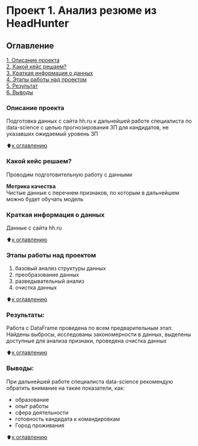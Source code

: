 # Проект 1. Анализ резюме из HeadHunter

## Оглавление  
[1. Описание проекта](.README.md#Описание-проекта)  
[2. Какой кейс решаем?](.README.md#Какой-кейс-решаем)  
[3. Краткая информация о данных](.README.md#Краткая-информация-о-данных)  
[4. Этапы работы над проектом](.README.md#Этапы-работы-над-проектом)  
[5. Результат](.README.md#Результат)    
[6. Выводы](.README.md#Выводы) 

### Описание проекта    
Подготовка данных с сайта hh.ru к дальнейшей работе специалиста по data-science с целью прогнозирования ЗП для кандидатов, не указавших ожидаемый уровень ЗП

:arrow_up:[к оглавлению](_)


### Какой кейс решаем?  
Проводим подготовительную работу с данными 

**Метрика качества**     
Чистые данные с перечнем признаков, по которым в дальнейшем можно будет обучать модель


### Краткая информация о данных
Данные с сайта hh.ru
  
:arrow_up:[к оглавлению](.README.md#Оглавление)


### Этапы работы над проектом  
1. базовый анализ структуры данных
2. преобразование данных
3. разведывательный анализ
4. очистка данных

:arrow_up:[к оглавлению](.README.md#Оглавление)


### Результаты:  
Работа с DataFrame проведена по всем предварительным этап. Найдены выбросы, исследованы закономерности в данных, выделены доступные для анализа признаки, проведена очистка данных

:arrow_up:[к оглавлению](.README.md#Оглавление)


### Выводы:  
При дальнейшей работе специалиста data-science рекомендую обратить внимание на такие показатели, как:
 - образование
 - опыт работы
 - сфера деятельности 
 - готовность кандидата к командировкам
 - Город проживания


:arrow_up:[к оглавлению](.README.md#Оглавление)


